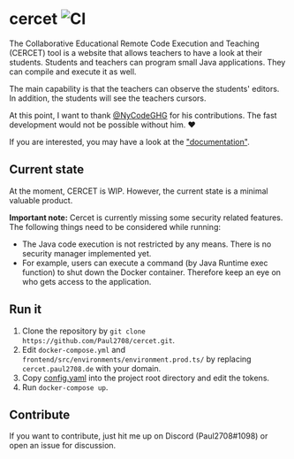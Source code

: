 
# cercet ![CI](https://github.com/Paul2708/cercet/workflows/CI/badge.svg)

The Collaborative Educational Remote Code Execution and Teaching (CERCET) tool is a website that allows teachers to have a look at their students.
Students and teachers can program small Java applications.
They can compile and execute it as well.

The main capability is that the teachers can observe the students' editors.
In addition, the students will see the teachers cursors.

At this point, I want to thank [@NyCodeGHG](https://github.com/NyCodeGHG) for his contributions.
The fast development would not be possible without him. :heart:

If you are interested, you may have a look at the ["documentation"](./documentation).

## Current state
At the moment, CERCET is WIP.
However, the current state is a minimal valuable product.

**Important note:** 
Cercet is currently missing some security related features.
The following things need to be considered while running:

 - The Java code execution is not restricted by any means. There is no security manager implemented yet. 
 - For example, users can execute a command (by Java Runtime exec function) to shut down the Docker container.  Therefore keep an eye on who gets access to the application.

## Run it
1. Clone the repository by `git clone https://github.com/Paul2708/cercet.git`.
2. Edit `docker-compose.yml` and `frontend/src/environments/environment.prod.ts/` by replacing `cercet.paul2708.de` with your domain.
3. Copy [config.yaml](backend/server/src/main/resources/config.yaml) into the project root directory and edit the tokens.
4. Run `docker-compose up`.

## Contribute
If you want to contribute, just hit me up on Discord (Paul2708#1098) or open an issue for discussion.